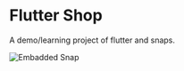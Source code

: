 # Flutter Shop

A demo/learning project of flutter and snaps.

<!-- [![Get it from the Snap Store](https://snapcraft.io/static/images/badges/en/snap-store-white.svg)](https://snapcraft.io/flutter-shop) -->


![Embadded Snap](https://snapcraft.io/flutter-shop/embedded?button=white&screenshot=true)